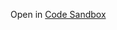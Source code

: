 
Open in [Code Sandbox](https://codesandbox.io/s/github/rebassjs/rebass/tree/master/examples/styled-components)
